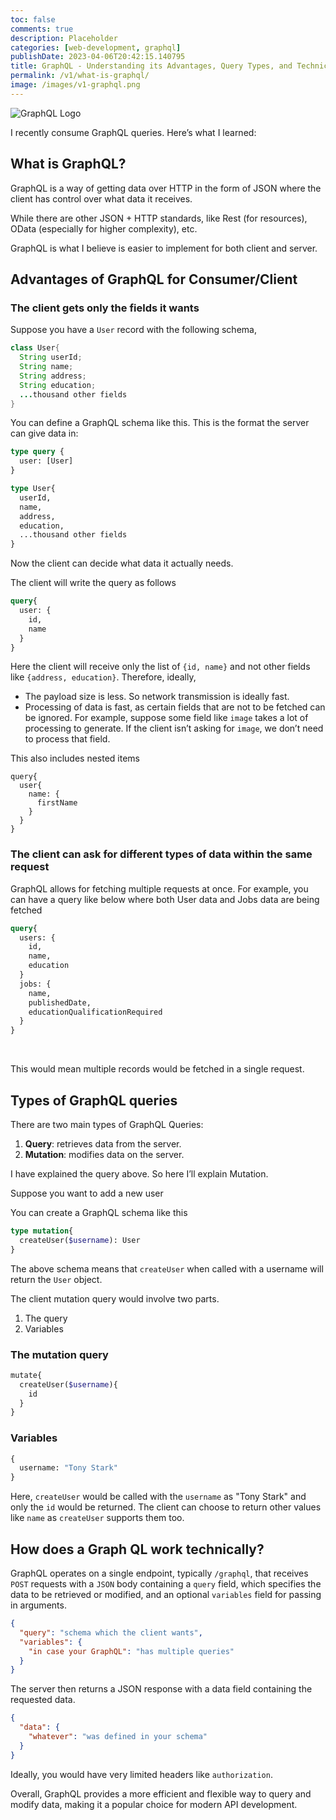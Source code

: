 ```yaml
---
toc: false
comments: true
description: Placeholder 
categories: [web-development, graphql]
publishDate: 2023-04-06T20:42:15.140795
title: GraphQL - Understanding its Advantages, Query Types, and Technical Functioning
permalink: /v1/what-is-graphql/
image: /images/v1-graphql.png
---
```


![GraphQL Logo](/images/v1-graphql.png)

I recently consume GraphQL queries. Here’s what I learned:

## What is GraphQL?

GraphQL is a way of getting data over HTTP in the form of JSON where the client has control over what data it receives.

While there are other JSON + HTTP standards, like Rest (for resources), OData (especially for higher complexity), etc.

GraphQL is what I believe is easier to implement for both client and server.

## Advantages of GraphQL for Consumer/Client

### The client gets only the fields it wants

Suppose you have a `User` record with the following schema,

```java
class User{
  String userId;
  String name;
  String address;
  String education;
  ...thousand other fields
}
```

You can define a GraphQL schema like this. This is the format the server can give data in:

```graphql
type query {
  user: [User]
}

type User{
  userId,
  name,
  address,
  education,
  ...thousand other fields
}
```

Now the client can decide what data it actually needs.

The client will write the query as follows

```graphql
query{
  user: {
    id,
    name
  }
}
```

Here the client will receive only the list of `{id, name}` and not other fields like `{address, education}`. Therefore, ideally,

- The payload size is less. So network transmission is ideally fast.
- Processing of data is fast, as certain fields that are not to be fetched can be ignored. For example, suppose some field like `image` takes a lot of processing to generate. If the client isn’t asking for `image`, we don’t need to process that field.

This also includes nested items

```
query{
  user{
    name: {
      firstName
    }
  }
}
```

### The client can ask for different types of data within the same request

GraphQL allows for fetching multiple requests at once. For example, you can have a query like below where both User data and Jobs data are being fetched

```graphql
query{
  users: {
    id,
    name,
    education
  }
  jobs: {
    name,
    publishedDate,
    educationQualificationRequired
  }
}
```

‌

This would mean multiple records would be fetched in a single request.

## Types of GraphQL queries

There are two main types of GraphQL Queries:

1. **Query**: retrieves data from the server.
2. **Mutation**: modifies data on the server.

I have explained the query above. So here I’ll explain Mutation.

Suppose you want to add a new user

You can create a GraphQL schema like this

```graphql
type mutation{
  createUser($username): User
}
```

The above schema means that `createUser` when called with a username will return the `User` object.

The client mutation query would involve two parts.

1. The query
2. Variables

### The mutation query

```graphql
mutate{
  createUser($username){
    id
  }
}
```

### Variables

```graphql
{
  username: "Tony Stark"
}
```

Here, `createUser` would be called with the `username` as "Tony Stark" and only the `id` would be returned. The client can choose to return other values like `name` as `createUser` supports them too.

## How does a Graph QL work technically?

GraphQL operates on a single endpoint, typically `/graphql`, that receives `POST` requests with a `JSON` body containing a `query` field, which specifies the data to be retrieved or modified, and an optional `variables` field for passing in arguments. 

```json
{
  "query": "schema which the client wants",
  "variables": {
    "in case your GraphQL": "has multiple queries"
  }
}
```

The server then returns a JSON response with a data field containing the requested data.

```json
{
  "data": {
    "whatever": "was defined in your schema"
  }
}
```

Ideally, you would have very limited headers like `authorization`.

Overall, GraphQL provides a more efficient and flexible way to query and modify data, making it a popular choice for modern API development.